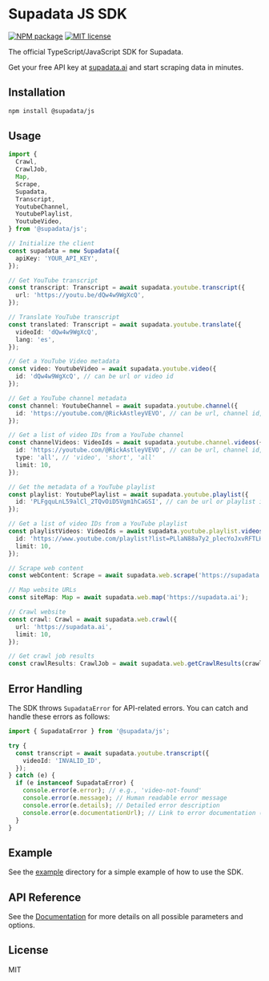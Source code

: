 # Supadata JS SDK

[![NPM package](https://img.shields.io/npm/v/@supadata/js.svg?branch=main)](https://www.npmjs.com/package/@supadata/js)
[![MIT license](https://img.shields.io/badge/license-MIT-brightgreen.svg?style=flat)](http://opensource.org/licenses/MIT)

The official TypeScript/JavaScript SDK for Supadata.

Get your free API key at [supadata.ai](https://supadata.ai) and start scraping data in minutes.

## Installation

```bash
npm install @supadata/js
```

## Usage

```typescript
import {
  Crawl,
  CrawlJob,
  Map,
  Scrape,
  Supadata,
  Transcript,
  YoutubeChannel,
  YoutubePlaylist,
  YoutubeVideo,
} from '@supadata/js';

// Initialize the client
const supadata = new Supadata({
  apiKey: 'YOUR_API_KEY',
});

// Get YouTube transcript
const transcript: Transcript = await supadata.youtube.transcript({
  url: 'https://youtu.be/dQw4w9WgXcQ',
});

// Translate YouTube transcript
const translated: Transcript = await supadata.youtube.translate({
  videoId: 'dQw4w9WgXcQ',
  lang: 'es',
});

// Get a YouTube Video metadata
const video: YoutubeVideo = await supadata.youtube.video({
  id: 'dQw4w9WgXcQ', // can be url or video id
});

// Get a YouTube channel metadata
const channel: YoutubeChannel = await supadata.youtube.channel({
  id: 'https://youtube.com/@RickAstleyVEVO', // can be url, channel id, handle
});

// Get a list of video IDs from a YouTube channel
const channelVideos: VideoIds = await supadata.youtube.channel.videos({
  id: 'https://youtube.com/@RickAstleyVEVO', // can be url, channel id, handle
  type: 'all', // 'video', 'short', 'all'
  limit: 10,
});

// Get the metadata of a YouTube playlist
const playlist: YoutubePlaylist = await supadata.youtube.playlist({
  id: 'PLFgquLnL59alCl_2TQvOiD5Vgm1hCaGSI', // can be url or playlist id
});

// Get a list of video IDs from a YouTube playlist
const playlistVideos: VideoIds = await supadata.youtube.playlist.videos({
  id: 'https://www.youtube.com/playlist?list=PLlaN88a7y2_plecYoJxvRFTLHVbIVAOoc', // can be url or playlist id
  limit: 10,
});

// Scrape web content
const webContent: Scrape = await supadata.web.scrape('https://supadata.ai');

// Map website URLs
const siteMap: Map = await supadata.web.map('https://supadata.ai');

// Crawl website
const crawl: Crawl = await supadata.web.crawl({
  url: 'https://supadata.ai',
  limit: 10,
});

// Get crawl job results
const crawlResults: CrawlJob = await supadata.web.getCrawlResults(crawl.jobId);
```

## Error Handling

The SDK throws `SupadataError` for API-related errors. You can catch and handle these errors as follows:

```typescript
import { SupadataError } from '@supadata/js';

try {
  const transcript = await supadata.youtube.transcript({
    videoId: 'INVALID_ID',
  });
} catch (e) {
  if (e instanceof SupadataError) {
    console.error(e.error); // e.g., 'video-not-found'
    console.error(e.message); // Human readable error message
    console.error(e.details); // Detailed error description
    console.error(e.documentationUrl); // Link to error documentation (optional)
  }
}
```

## Example

See the [example](./example) directory for a simple example of how to use the SDK.

## API Reference

See the [Documentation](https://supadata.ai/documentation) for more details on all possible parameters and options.

## License

MIT

